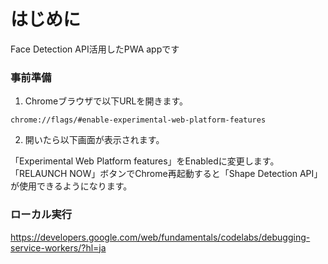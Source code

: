 # はじめに

Face Detection API活用したPWA appです

### 事前準備

1. Chromeブラウザで以下URLを開きます。
```
chrome://flags/#enable-experimental-web-platform-features
```

2. 開いたら以下画面が表示されます。

「Experimental Web Platform features」をEnabledに変更します。
「RELAUNCH NOW」ボタンでChrome再起動すると「Shape Detection API」が使用できるようになります。


### ローカル実行

https://developers.google.com/web/fundamentals/codelabs/debugging-service-workers/?hl=ja